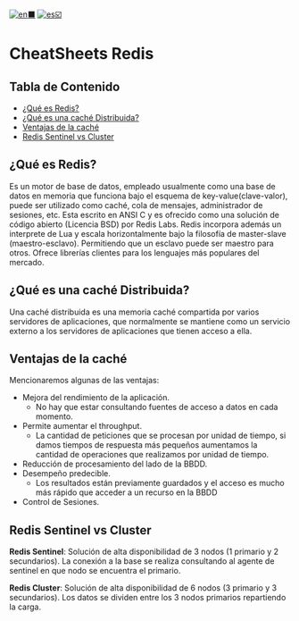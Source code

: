 [![en](https://img.shields.io/badge/lang-en-red.svg):black_large_square:](https://github.com/SpaikSaucus/cheatsheets/blob/main/DataBase/Redis/README.md) [![es](https://img.shields.io/badge/lang-es-yellow.svg):ballot_box_with_check:](#)

# CheatSheets Redis

## Tabla de Contenido
- [¿Qué es Redis?](#¿qué-es-redis)
- [¿Qué es una caché Distribuida?](#¿qué-es-una-caché-distribuida)
- [Ventajas de la caché](#ventajas-de-la-caché)
- [Redis Sentinel vs Cluster](#redis-sentinel-vs-cluster)

## ¿Qué es Redis?
Es un motor de base de datos, empleado usualmente como una base de datos en memoria que funciona bajo el esquema de key-value(clave-valor), puede ser utilizado como caché, cola de mensajes, administrador de sesiones, etc. Esta escrito en ANSI C y es ofrecido como una solución de código abierto (Licencia BSD) por Redis Labs.
Redis incorpora además un interprete de Lua y escala horizontalmente bajo la filosofía de master-slave (maestro-esclavo). Permitiendo que un esclavo puede ser maestro para otros. Ofrece librerías clientes para los lenguajes más populares del mercado.

## ¿Qué es una caché Distribuida?
Una caché distribuida es una memoria caché compartida por varios servidores de aplicaciones, que normalmente se mantiene como un servicio externo a los servidores de aplicaciones que tienen acceso a ella.

## Ventajas de la caché
Mencionaremos algunas de las ventajas:
* Mejora del rendimiento de la aplicación.
    * No hay que estar consultando fuentes de acceso a datos en cada momento.
* Permite aumentar el throughput.
    * La cantidad de peticiones que se procesan por unidad de tiempo, si damos tiempos de respuesta más pequeños aumentamos la cantidad de operaciones que realizamos por unidad de tiempo.
* Reducción de procesamiento del lado de la BBDD.
* Desempeño predecible.
    * Los resultados están previamente guardados y el acceso es mucho más rápido que acceder a un recurso en la BBDD
* Control de Sesiones.

## Redis Sentinel vs Cluster

__Redis Sentinel__: Solución de alta disponibilidad de 3 nodos (1 primario y 2 secundarios). La conexión a la base se realiza consultando al agente de sentinel en que nodo se encuentra el primario.

__Redis Cluster__: Solución de alta disponibilidad de 6 nodos (3 primario y 3 secundarios). Los datos se dividen entre los 3 nodos primarios repartiendo la carga.
